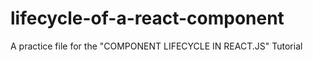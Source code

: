 # lifecycle-of-a-react-component
A practice file for the "COMPONENT LIFECYCLE IN REACT.JS" Tutorial
